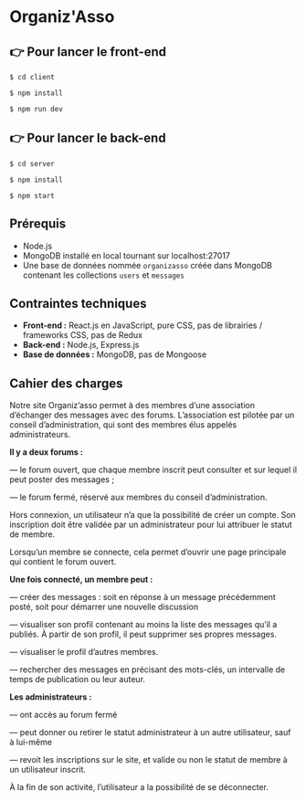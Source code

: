 # Organiz'Asso

## 👉 Pour lancer le front-end

`$ cd client`

`$ npm install`

`$ npm run dev`

## 👉 Pour lancer le back-end

`$ cd server`

`$ npm install`

`$ npm start`

## Prérequis

- Node.js
- MongoDB installé en local tournant sur localhost:27017
- Une base de données nommée `organizasso` créée dans MongoDB contenant les collections `users` et `messages`

## Contraintes techniques

- **Front-end :** React.js en JavaScript, pure CSS, pas de librairies / frameworks CSS, pas de Redux
- **Back-end :** Node.js, Express.js
- **Base de données :** MongoDB, pas de Mongoose

## Cahier des charges

Notre site Organiz’asso permet à des membres d’une association d’échanger des messages avec des forums. L’association est pilotée par un conseil d’administration, qui sont des membres élus appelés administrateurs.

**Il y a deux forums :**

— le forum ouvert, que chaque membre inscrit peut consulter et sur lequel il peut poster des messages ;

— le forum fermé, réservé aux membres du conseil d’administration.

Hors connexion, un utilisateur n’a que la possibilité de créer un compte. Son inscription doit être validée par un administrateur pour lui attribuer le statut de membre.

Lorsqu’un membre se connecte, cela permet d’ouvrir une page principale qui contient le forum ouvert.

**Une fois connecté, un membre peut :**

— créer des messages : soit en réponse à un message précédemment posté, soit pour démarrer une nouvelle discussion

— visualiser son profil contenant au moins la liste des messages qu’il a publiés. À partir de son profil, il peut supprimer ses propres messages.

— visualiser le profil d’autres membres.

— rechercher des messages en précisant des mots-clés, un intervalle de temps de publication ou leur auteur.

**Les administrateurs :**

— ont accès au forum fermé

— peut donner ou retirer le statut administrateur à un autre utilisateur, sauf à lui-même

— revoit les inscriptions sur le site, et valide ou non le statut de membre à un utilisateur inscrit.

À la fin de son activité, l’utilisateur a la possibilité de se déconnecter.
